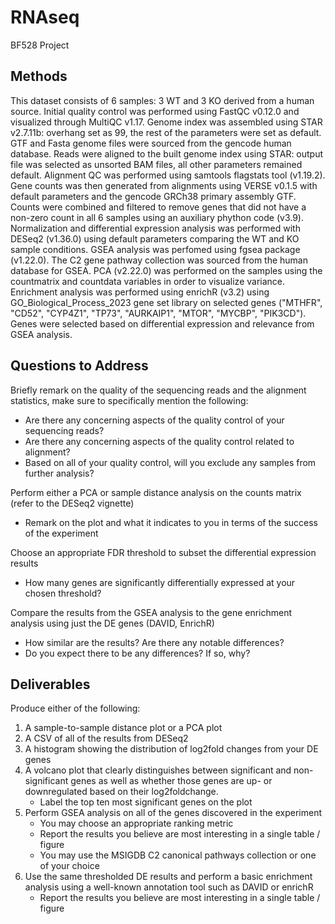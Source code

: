 # RNAseq
BF528 Project

## Methods
This dataset consists of 6 samples: 3 WT and 3 KO derived from a human source. Initial quality control was performed using FastQC v0.12.0 and visualized through MultiQC v1.17. Genome index was assembled using STAR v2.7.11b: overhang set as 99, the rest of the parameters were set as default. GTF and Fasta genome files were sourced from the gencode human database. Reads were aligned to the built genome index using STAR: output file was selected as unsorted BAM files, all other parameters remained default. Alignment QC was performed using samtools flagstats tool (v1.19.2). Gene counts was then generated from alignments using VERSE v0.1.5 with default parameters and the gencode GRCh38 primary assembly GTF. Counts were combined and filtered to remove genes that did not have a non-zero count in all 6 samples using an auxiliary phython code (v3.9). Normalization and differential expression analysis was performed with DESeq2 (v1.36.0) using default parameters comparing the WT and KO sample conditions. GSEA analysis was perfomed using fgsea package (v1.22.0). The C2 gene pathway collection was sourced from the human database for GSEA. PCA (v2.22.0) was performed on the samples using the countmatrix and countdata variables in order to visualize variance. Enrichment analysis was performed using enrichR (v3.2) using GO_Biological_Process_2023 gene set library on selected genes ("MTHFR", "CD52", "CYP4Z1", "TP73", "AURKAIP1", "MTOR", "MYCBP", "PIK3CD"). Genes were selected based on differential expression and relevance from GSEA analysis. 

## Questions to Address
Briefly remark on the quality of the sequencing reads and the alignment statistics, make sure to specifically mention the following:
  - Are there any concerning aspects of the quality control of your sequencing reads?
  - Are there any concerning aspects of the quality control related to alignment?
  - Based on all of your quality control, will you exclude any samples from further analysis?

Perform either a PCA or sample distance analysis on the counts matrix (refer to the DESeq2 vignette)
  - Remark on the plot and what it indicates to you in terms of the success of the experiment

Choose an appropriate FDR threshold to subset the differential expression results
  - How many genes are significantly differentially expressed at your chosen threshold?

Compare the results from the GSEA analysis to the gene enrichment analysis using just the DE genes (DAVID, EnrichR)
  - How similar are the results? Are there any notable differences?
  - Do you expect there to be any differences? If so, why?

    
## Deliverables
Produce either of the following: 
1. A sample-to-sample distance plot or a PCA plot
2. A CSV of all of the results from DESeq2
3. A histogram showing the distribution of log2fold changes from your DE genes
4. A volcano plot that clearly distinguishes between significant and non-significant genes as well as whether those genes are
   up- or downregulated based on their log2foldchange. 
    - Label the top ten most significant genes on the plot
6. Perform GSEA analysis on all of the genes discovered in the experiment
    - You may choose an appropriate ranking metric
    - Report the results you believe are most interesting in a single table / figure
    - You may use the MSIGDB C2 canonical pathways collection or one of your choice
7. Use the same thresholded DE results and perform a basic enrichment analysis using a well-known annotation tool such
   as DAVID or enrichR
     - Report the results you believe are most interesting in a single table / figure
